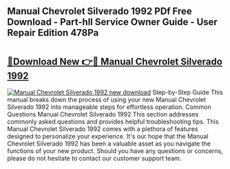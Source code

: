 ## Manual Chevrolet Silverado 1992 PDf Free Download - Part-hll Service Owner Guide - User Repair Edition 478Pa

# <h2><a href="http://bc45908.oget.top/?id=Manual+Chevrolet+Silverado+1992">🔗Download New 👉🔴 Manual Chevrolet Silverado 1992</a></h2>

[![Manual Chevrolet Silverado 1992 new download](https://i.imgur.com/5g1atiW.png)](http://bc45908.oget.top/?id=Manual+Chevrolet+Silverado+1992)
Step-by-Step Guide This manual breaks down the process of using your new Manual Chevrolet Silverado 1992 into manageable steps for effortless operation. Common Questions Manual Chevrolet Silverado 1992 This section addresses commonly asked questions and provides helpful troubleshooting tips. This Manual Chevrolet Silverado 1992 comes with a plethora of features designed to personalize your experience. It's our hope that the Manual Chevrolet Silverado 1992 has been a valuable asset as you navigate the functions of your new product. Should you have any questions or concerns, please do not hesitate to contact our customer support team.
